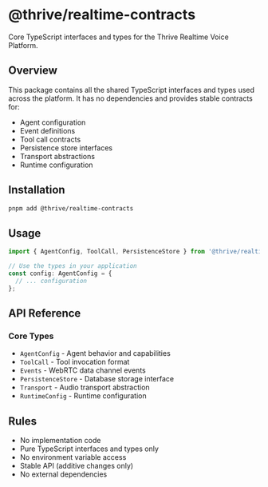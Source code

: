 # @thrive/realtime-contracts

Core TypeScript interfaces and types for the Thrive Realtime Voice Platform.

## Overview

This package contains all the shared TypeScript interfaces and types used across the platform. It has no dependencies and provides stable contracts for:

- Agent configuration
- Event definitions
- Tool call contracts
- Persistence store interfaces
- Transport abstractions
- Runtime configuration

## Installation

```bash
pnpm add @thrive/realtime-contracts
```

## Usage

```typescript
import { AgentConfig, ToolCall, PersistenceStore } from '@thrive/realtime-contracts';

// Use the types in your application
const config: AgentConfig = {
  // ... configuration
};
```

## API Reference

### Core Types

- `AgentConfig` - Agent behavior and capabilities
- `ToolCall` - Tool invocation format
- `Events` - WebRTC data channel events
- `PersistenceStore` - Database storage interface
- `Transport` - Audio transport abstraction
- `RuntimeConfig` - Runtime configuration

## Rules

- No implementation code
- Pure TypeScript interfaces and types only
- No environment variable access
- Stable API (additive changes only)
- No external dependencies
